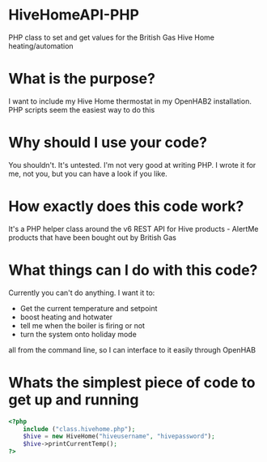 HiveHomeAPI-PHP
================

PHP class to set and get values for the British Gas Hive Home heating/automation


What is the purpose?
====================

I want to include my Hive Home thermostat in my OpenHAB2 installation. PHP scripts seem the easiest way to do this

Why should I use your code?
===========================

You shouldn't. It's untested. I'm not very good at writing PHP. I wrote it for me, not you, but you can have a look if you like.


How exactly does this code work?
================================

It's a PHP helper class around the v6 REST API for Hive products - AlertMe products that have been bought out by British Gas


What things can I do with this code?
====================================

Currently you can't do anything. I want it to:
- Get the current temperature and setpoint
- boost heating and hotwater
- tell me when the boiler is firing or not
- turn the system onto holiday mode

all from the command line, so I can interface to it easily through OpenHAB



Whats the simplest piece of code to get up and running
======================================================

```php
<?php
	include ("class.hivehome.php");
	$hive = new HiveHome("hiveusername", "hivepassword");
	$hive->printCurrentTemp();
?>
```
